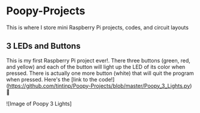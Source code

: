 # Poopy-Projects
This is where I store mini Raspberry Pi projects, codes, and circuit layouts

## 3 LEDs and Buttons
This is my first Raspberry Pi project ever!. There three buttons (green, red, and yellow) and each of the button will light up the LED of its color when pressed. There is actually one more button (white) that will quit the program when pressed.
Here's the [link to the code!] (https://github.com/tintinp/Poopy-Projects/blob/master/Poopy_3_Lights.py) :poop:

![Image of Poopy 3 Lights]
